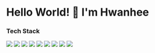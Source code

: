 # Hello World! 👋 I'm Hwanhee

### Tech Stack 
<p>
	<img src="https://img.shields.io/badge/HTML5-E34F26?style=for-the-badge&logo=HTML5&logoColor=white"/>
	<img src="https://img.shields.io/badge/CSS3-1572B6?style=for-the-badge&logo=CSS3&logoColor=white"/>
	<img src="https://img.shields.io/badge/JavaScript-F7DF1E?style=for-the-badge&logo=JavaScript&logoColor=black"/>
	<img src="https://img.shields.io/badge/TypeScript-3178C6?style=for-the-badge&logo=Typescript&logoColor=white"/>
	<img src="https://img.shields.io/badge/React-61DAFB?style=for-the-badge&logo=React&logoColor=black"/>
	<img src="https://img.shields.io/badge/Python-3776AB.svg?&style=for-the-badge&logo=Python&logoColor=white"/>
	<img src="https://img.shields.io/badge/C-A8B9CC.svg?&style=for-the-badge&logo=C&logoColor=white"/>
	<img src="https://img.shields.io/badge/Java-007396?style=for-the-badge&logo=OpenJDK&logoColor=white"/>
	<img src="https://img.shields.io/badge/Git-F05032.svg?&style=for-the-badge&logo=Git&logoColor=white"/>
	
</p>

<!-- ![](https://gh-hits.nomadcoders.workers.dev/view?username=hwanheejung) -->

<!-- ### Tools used 
<p>
	<img src="https://img.shields.io/badge/Git-F05032.svg?&style=for-the-badge&logo=Git&logoColor=white"/>
	<img src="https://img.shields.io/badge/PyCharm-000000.svg?&style=for-the-badge&logo=PyCharm&logoColor=white"/>
	<img src="https://img.shields.io/badge/VisualStudio-5C2D91.svg?&style=for-the-badge&logo=VisualStudio&logoColor=white"/>
	<img src="https://img.shields.io/badge/Eclipse-2C2255?style=for-the-badge&logo=EclipseIDE&logoColor=white"/>
	<img src="https://img.shields.io/badge/VisualStudioCode-007ACC?style=for-the-badge&logo=VisualStudioCode&logoColor=white"/>
</p>
<hr> -->

<!-- ## BJ profile	
[![Solved.ac Profile](http://mazassumnida.wtf/api/v2/generate_badge?boj=hwanheejung)](https://solved.ac/hwanheejung/)
 -->
